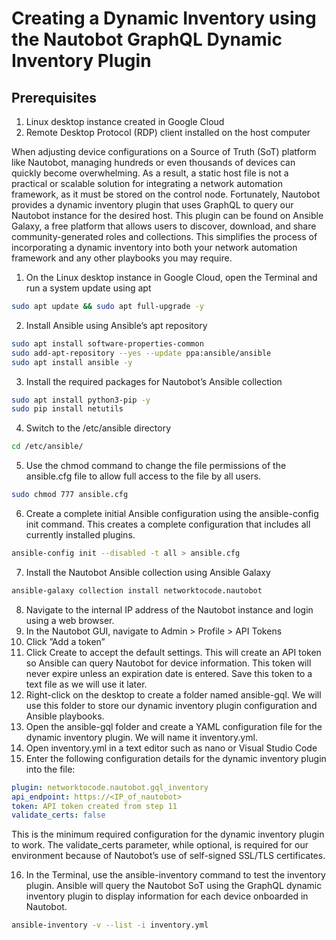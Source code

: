 # Creating a Dynamic Inventory using the Nautobot GraphQL Dynamic Inventory Plugin

## Prerequisites
1. Linux desktop instance created in Google Cloud
2. Remote Desktop Protocol (RDP) client installed on the host computer

When adjusting device configurations on a Source of Truth (SoT) platform like Nautobot, managing hundreds or even thousands of devices can quickly become overwhelming. As a result, a static host file is not a practical or scalable solution for integrating a network automation framework, as it must be stored on the control node. Fortunately, Nautobot provides a dynamic inventory plugin that uses GraphQL to query our Nautobot instance for the desired host. This plugin can be found on Ansible Galaxy, a free platform that allows users to discover, download, and share community-generated roles and collections. This simplifies the process of incorporating a dynamic inventory into both your network automation framework and any other playbooks you may require. 

1. On the Linux desktop instance in Google Cloud, open the Terminal and run a system update using apt

```bash
sudo apt update && sudo apt full-upgrade -y
``````

2. Install Ansible using Ansible’s apt repository

```bash
sudo apt install software-properties-common
sudo add-apt-repository --yes --update ppa:ansible/ansible
sudo apt install ansible -y
``````

3. Install the required packages for Nautobot’s Ansible collection

```bash
sudo apt install python3-pip -y
sudo pip install netutils
``````

4.	Switch to the /etc/ansible directory

```bash
cd /etc/ansible/
``````

5.	Use the chmod command to change the file permissions of the ansible.cfg file to allow full access to the file by all users.

```bash
sudo chmod 777 ansible.cfg
``````

6.	Create a complete initial Ansible configuration using the ansible-config init command. This creates a complete configuration that includes all currently installed plugins.

```bash
ansible-config init --disabled -t all > ansible.cfg
``````

7.	Install the Nautobot Ansible collection using Ansible Galaxy

```bash
ansible-galaxy collection install networktocode.nautobot
``````

8.	Navigate to the internal IP address of the Nautobot instance and login using a web browser. 
9.	In the Nautobot GUI, navigate to Admin > Profile > API Tokens
10.	Click ”Add a token”
11.	Click Create to accept the default settings. This will create an API token so Ansible can query Nautobot for device information. This token will never expire unless an expiration date is entered. Save this token to a text file as we will use it later. 
12.	Right-click on the desktop to create a folder named ansible-gql. We will use this folder to store our dynamic inventory plugin configuration and Ansible playbooks.
13.	Open the ansible-gql folder and create a YAML configuration file for the dynamic inventory plugin. We will name it inventory.yml.
14.	Open inventory.yml in a text editor such as nano or Visual Studio Code 
15.	Enter the following configuration details for the dynamic inventory plugin into the file:

```yaml
plugin: networktocode.nautobot.gql_inventory
api_endpoint: https://<IP_of_nautobot>
token: API token created from step 11
validate_certs: false
``````
 
This is the minimum required configuration for the dynamic inventory plugin to work. The validate_certs parameter, while optional, is required for our environment because of Nautobot’s use of self-signed SSL/TLS certificates. 

16.	In the Terminal, use the ansible-inventory command to test the inventory plugin. Ansible will query the Nautobot SoT using the GraphQL dynamic inventory plugin to display information for each device onboarded in Nautobot.

```bash
ansible-inventory -v --list -i inventory.yml
``````

